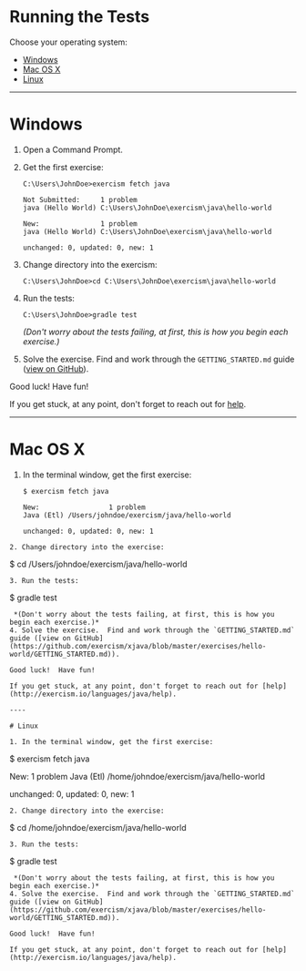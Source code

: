 # Running the Tests

Choose your operating system:

* [Windows](#windows)
* [Mac OS X](#mac-os-x)
* [Linux](#linux)

----

# Windows

1. Open a Command Prompt.
2. Get the first exercise:

   ```batchfile
   C:\Users\JohnDoe>exercism fetch java
   ﻿
   Not Submitted:     1 problem
   java (Hello World) C:\Users\JohnDoe\exercism\java\hello-world
   
   New:               1 problem
   java (Hello World) C:\Users\JohnDoe\exercism\java\hello-world
   
   unchanged: 0, updated: 0, new: 1
   
   ```
3. Change directory into the exercism:

   ```batchfile
   C:\Users\JohnDoe>cd C:\Users\JohnDoe\exercism\java\hello-world
   ```
   
4. Run the tests:

   ```batchfile
   C:\Users\JohnDoe>gradle test
   ```
   *(Don't worry about the tests failing, at first, this is how you begin each exercise.)*
5. Solve the exercise.  Find and work through the `GETTING_STARTED.md` guide ([view on GitHub](https://github.com/exercism/xjava/blob/master/exercises/hello-world/GETTING_STARTED.md)).


Good luck!  Have fun!

If you get stuck, at any point, don't forget to reach out for [help](http://exercism.io/languages/java/help).

----

# Mac OS X

1. In the terminal window, get the first exercise:

   ```
   $ exercism fetch java

   New:                 1 problem
   Java (Etl) /Users/johndoe/exercism/java/hello-world

   unchanged: 0, updated: 0, new: 1

  ```
2. Change directory into the exercise:

   ```
   $ cd /Users/johndoe/exercism/java/hello-world
   ```
3. Run the tests:

  ```
  $ gradle test
  ```
   *(Don't worry about the tests failing, at first, this is how you begin each exercise.)*
4. Solve the exercise.  Find and work through the `GETTING_STARTED.md` guide ([view on GitHub](https://github.com/exercism/xjava/blob/master/exercises/hello-world/GETTING_STARTED.md)).

Good luck!  Have fun!

If you get stuck, at any point, don't forget to reach out for [help](http://exercism.io/languages/java/help).

----

# Linux

1. In the terminal window, get the first exercise:

   ```
   $ exercism fetch java

   New:                 1 problem
   Java (Etl) /home/johndoe/exercism/java/hello-world

   unchanged: 0, updated: 0, new: 1

  ```
2. Change directory into the exercise:

   ```
   $ cd /home/johndoe/exercism/java/hello-world
   ```
3. Run the tests:

  ```
  $ gradle test
  ```
   *(Don't worry about the tests failing, at first, this is how you begin each exercise.)*
4. Solve the exercise.  Find and work through the `GETTING_STARTED.md` guide ([view on GitHub](https://github.com/exercism/xjava/blob/master/exercises/hello-world/GETTING_STARTED.md)).

Good luck!  Have fun!

If you get stuck, at any point, don't forget to reach out for [help](http://exercism.io/languages/java/help).

